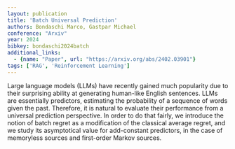 ```yaml
---
layout: publication
title: 'Batch Universal Prediction'
authors: Bondaschi Marco, Gastpar Michael
conference: "Arxiv"
year: 2024
bibkey: bondaschi2024batch
additional_links:
  - {name: "Paper", url: "https://arxiv.org/abs/2402.03901"}
tags: ['RAG', 'Reinforcement Learning']
---
```

Large language models (LLMs) have recently gained much popularity due to
their surprising ability at generating human-like English sentences. LLMs are
essentially predictors, estimating the probability of a sequence of words given
the past. Therefore, it is natural to evaluate their performance from a
universal prediction perspective. In order to do that fairly, we introduce the
notion of batch regret as a modification of the classical average regret, and
we study its asymptotical value for add-constant predictors, in the case of
memoryless sources and first-order Markov sources.
